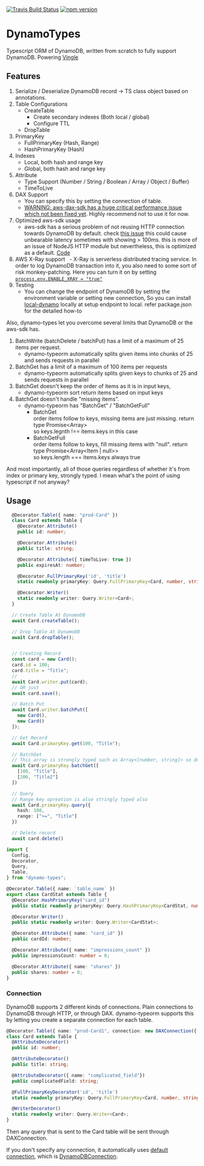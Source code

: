 [![Travis Build Status](https://travis-ci.org/balmbees/dynamo-typeorm.svg?branch=master)](https://travis-ci.org/breath103/dynamo-typeorm)
[![npm version](https://badge.fury.io/js/dynamo-types.svg)](https://badge.fury.io/js/dynamo-types)

# DynamoTypes
Typescript ORM of DynamoDB, written from scratch to fully support DynamoDB. Powering [Vingle](https://www.vingle.net)

## Features
1. Serialize / Deserialize DynamoDB record -> TS class object based on annotations.
2. Table Configurations
   - CreateTable
     - Create secondary indexes (Both local / global)
     - Configure TTL
   - DropTable
3. PrimaryKey
   - FullPrimaryKey (Hash, Range)
   - HashPrimaryKey (Hash)
4. Indexes
   - Local, both hash and range key
   - Global, both hash and range key
5. Attribute
   - Type Support (Number / String / Boolean / Array / Object / Buffer)
   - TimeToLive
6. DAX Support
   - You can specify this by setting the connection of table. 
   - [WARNING: aws-dax-sdk has a huge critical performance issue which not been fixed yet](https://forums.aws.amazon.com/thread.jspa?messageID=831160&#831160). Highly recommend not to use it for now.
7. Optimized aws-sdk usage
   - aws-sdk has a serious problem of not reusing HTTP connection towards DynamoDB by default. check [this issue](https://github.com/aws/aws-sdk-js/issues/900) this could cause unbearable latency sometimes with showing > 100ms. this is more of an issue of NodeJS HTTP module but nevertheless, this is optimized as a default. [Code](https://github.com/balmbees/dynamo-typeorm/blob/master/src/connections/dynamodb_connection.ts#L37)
8. AWS X-Ray support
   - X-Ray is serverless distributed tracing service. In order to log DynamoDB transaction into it, you also need to some sort of risk monkey-patching. Here you can turn it on by setting [`process.env.ENABLE_XRAY = "true"`](https://github.com/balmbees/dynamo-typeorm/blob/e0391c1c171638d06f9262446d8cbcb14a573cc8/src/config.ts#L9)
9. Testing
   - You can change the endpoint of DynamoDB by setting the environment variable or setting new connection, So you can install [local-dynamo](https://www.npmjs.com/package/local-dynamo) locally at setup endpoint to local. refer package.json for the detailed how-to

Also, dynamo-types let you overcome several limits that DynamoDB or the aws-sdk has.

1. BatchWrite (batchDelete / batchPut) has a limit of a maximum of 25 items per request.
   - dynamo-typeorm automatically splits given items into chunks of 25 and sends requests in parallel
2. BatchGet has a limit of a maximum of 100 items per requests
   - dynamo-typeorm automatically splits given keys to chunks of 25 and sends requests in parallel
3. BatchGet doesn't keep the order of items as it is in input keys,
   - dynamo-typeorm sort return items based on input keys
4. BatchGet doesn't handle "missing items".
   - dynamo-typeorm has "BatchGet" / "BatchGetFull" 
     - BatchGet  
        order items follow to keys, missing items are just missing. return type Promise<Array<Item>>  
        so keys.legnth !== items.keys in this case  
     - BatchGetFull   
        order items follow to keys, fill missing items with "null". return type Promise<Array<Item | null>>  
        so keys.length === items.keys always true  

And most importantly, all of those queries regardless of whether it's from index or primary key, strongly typed. I mean what's the point of using typescript if not anyway?

## Usage
```typescript
  @Decorator.Table({ name: "prod-Card" })
  class Card extends Table {
    @Decorator.Attribute()
    public id: number;

    @Decorator.Attribute()
    public title: string;

    @Decorator.Attribute({ timeToLive: true })
    public expiresAt: number;

    @Decorator.FullPrimaryKey('id', 'title')
    static readonly primaryKey: Query.FullPrimaryKey<Card, number, string>;

    @Decorator.Writer()
    static readonly writer: Query.Writer<Card>;
  }

  // Create Table At DynamoDB
  await Card.createTable();

  // Drop Table At DynamoDB
  await Card.dropTable();


  // Creating Record
  const card = new Card();
  card.id = 100;
  card.title = "Title";
  //
  await Card.writer.put(card);
  // OR just
  await card.save();

  // Batch Put
  await Card.writer.batchPut([
    new Card(),
    new Card()
  ]);

  // Get Record
  await Card.primaryKey.get(100, "Title");

  // BatchGet
  // This array is strongly typed such as Array<[number, string]> so don't worry.
  await Card.primaryKey.batchGet([
    [100, "Title"],
    [200, "Title2"]
  ])

  // Query
  // Range key opreation is also stringly typed also
  await Card.primaryKey.query({
    hash: 100,
    range: [">=", "Title"]
  })

  // Delete record
  await card.delete()

```


```typescript
import {
  Config,
  Decorator,
  Query,
  Table,
} from "dynamo-types";

@Decorator.Table({ name: `table_name` })
export class CardStat extends Table {
  @Decorator.HashPrimaryKey("card_id")
  public static readonly primaryKey: Query.HashPrimaryKey<CardStat, number>;

  @Decorator.Writer()
  public static readonly writer: Query.Writer<CardStat>;

  @Decorator.Attribute({ name: "card_id" })
  public cardId: number;

  @Decorator.Attribute({ name: "impressions_count" })
  public impressionsCount: number = 0;

  @Decorator.Attribute({ name: "shares" })
  public shares: number = 0;
}
```

### Connection
DynamoDB supports 2 different kinds of connections. Plain connections to DynamoDB through HTTP, or through DAX.
dynamo-typeorm supports this by letting you create a separate connection for each table.

```typescript
@Decorator.Table({ name: "prod-Card1", connection: new DAXConnection({ endpoints: ["dax-domain:8892"] }) })
class Card extends Table {
  @AttributeDecorator()
  public id: number;

  @AttributeDecorator()
  public title: string;

  @AttributeDecorator({ name: "complicated_field"})
  public complicatedField: string;

  @FullPrimaryKeyDecorator('id', 'title')
  static readonly primaryKey: Query.FullPrimaryKey<Card, number, string>;

  @WriterDecorator()
  static readonly writer: Query.Writer<Card>;
}
```

Then any query that is sent to the Card table will be sent through DAXConnection.

If you don't specify any connection, it automatically uses [default connection](https://github.com/balmbees/dynamo-typeorm/blob/e0391c1c171638d06f9262446d8cbcb14a573cc8/src/config.ts#L5), which is [DynamoDBConnection](https://github.com/balmbees/dynamo-typeorm/blob/e0391c1c171638d06f9262446d8cbcb14a573cc8/src/connections/dynamodb_connection.ts).
